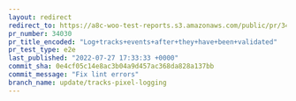 ```yaml
---
layout: redirect
redirect_to: https://a8c-woo-test-reports.s3.amazonaws.com/public/pr/34030/e2e/index.html
pr_number: 34030
pr_title_encoded: "Log+tracks+events+after+they+have+been+validated"
pr_test_type: e2e
last_published: "2022-07-27 17:33:33 +0000"
commit_sha: 0e4cf05c14e8ac3b04a9d457ac368da828a137bb
commit_message: "Fix lint errors"
branch_name: update/tracks-pixel-logging
---
```

